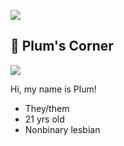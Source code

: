 ![](https://i.imgur.com/S1Rve3R.png)

## 🍃 Plum's Corner

![](https://komarev.com/ghpvc/?username=SugarpIums&color=green)

Hi, my name is Plum!
* They/them
* 21 yrs old
* Nonbinary lesbian
